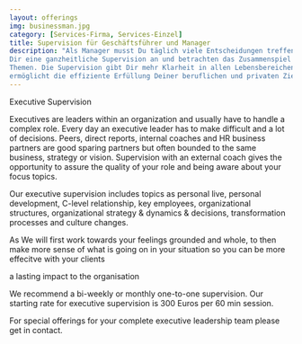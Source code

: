 ```yaml
---
layout: offerings
img: businessman.jpg
category: [Services-Firma, Services-Einzel]
title: Supervision für Geschäftsführer und Manager
description: "Als Manager musst Du täglich viele Entscheidungen treffen. Wir bieten
Dir eine ganzheitliche Supervision an und betrachten das Zusammenspiel all Deiner
Themen. Die Supervision gibt Dir mehr Klarheit in allen Lebensbereichen und
ermöglicht die effiziente Erfüllung Deiner beruflichen und privaten Ziele."
---
```






Executive Supervision

Executives are leaders within an organization and usually have to handle a
complex role. Every day an executive leader has to make difficult and a lot
of decisions. Peers, direct reports, internal coaches and HR business partners
are good sparing partners but often bounded to the same business, strategy or
vision. Supervision with an external coach gives the opportunity to assure
the quality of your role and being aware about your focus topics.

Our executive supervision includes topics as personal live, personal development,
C-level relationship, key employees, organizational structures, organizational
strategy & dynamics & decisions, transformation processes and culture changes.

As
We will first work towards your feelings grounded and whole, to then make more sense of what is going on in your situation so you can be more effecitve with your clients


a lasting impact to the organisation

We recommend a bi-weekly or monthly one-to-one supervision. Our starting rate
for executive supervision is 300 Euros per 60 min session.

For special offerings for your complete executive leadership team please get in
contact.
